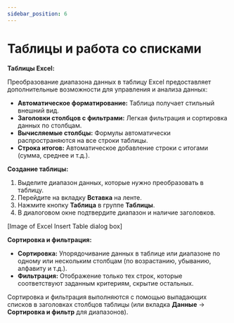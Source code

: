 ```yaml
---
sidebar_position: 6
---
```


# Таблицы и работа со списками

**Таблицы Excel:**

Преобразование диапазона данных в таблицу Excel предоставляет дополнительные возможности для управления и анализа данных:

* **Автоматическое форматирование:**  Таблица получает стильный внешний вид.
* **Заголовки столбцов с фильтрами:**  Легкая фильтрация и сортировка данных по столбцам.
* **Вычисляемые столбцы:**  Формулы автоматически распространяются на все строки таблицы.
* **Строка итогов:**  Автоматическое добавление строки с итогами (сумма, среднее и т.д.).

**Создание таблицы:**

1. Выделите диапазон данных, которые нужно преобразовать в таблицу.
2. Перейдите на вкладку **Вставка** на ленте.
3. Нажмите кнопку **Таблица** в группе **Таблицы**.
4. В диалоговом окне подтвердите диапазон и наличие заголовков.

[Image of Excel Insert Table dialog box]

**Сортировка и фильтрация:**

* **Сортировка:**  Упорядочивание данных в таблице или диапазоне по одному или нескольким столбцам (по возрастанию, убыванию, алфавиту и т.д.).
* **Фильтрация:**  Отображение только тех строк, которые соответствуют заданным критериям, скрытие остальных.

Сортировка и фильтрация выполняются с помощью выпадающих списков в заголовках столбцов таблицы (или вкладка **Данные** -> **Сортировка и фильтр** для диапазонов).